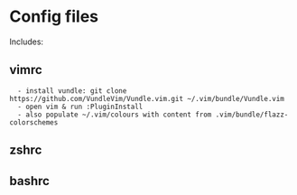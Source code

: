 # Config files
Includes:
## vimrc 
      - install vundle: git clone https://github.com/VundleVim/Vundle.vim.git ~/.vim/bundle/Vundle.vim
      - open vim & run :PluginInstall
      - also populate ~/.vim/colours with content from .vim/bundle/flazz-colorschemes
## zshrc
## bashrc

